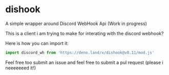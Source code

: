 # dishook
A simple wrapper around Discord WebHook Api (Work in progress)

This is a client i am trying to make for interating with the discord webhook?

Here is how you can import it:
```javascript
import discord_wh from 'https://deno.land/x/dishook@v0.11/mod.js'
```

Feel free too submit an issue and feel free to submit a pul request (please i neeeeeeed it!)

